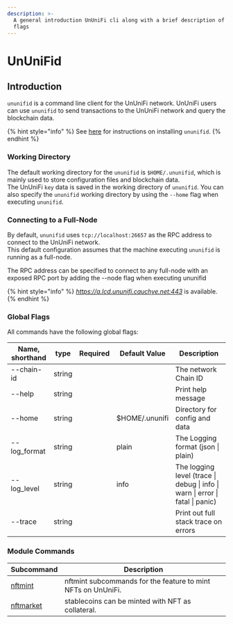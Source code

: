 ```yaml
---
description: >-
  A general introduction UnUniFi cli along with a brief description of commands and
  flags
---
```


# UnUniFid

## Introduction

`ununifid` is a command line client for the UnUniFi network. UnUniFi users can use `ununifid` to send transactions to the UnUniFi network and query the blockchain data.

{% hint style="info" %}
See [here](../validators/ununifid-installation-and-setup.md) for instructions on installing `ununifid`.
{% endhint %}

### Working Directory <a href="#working-directory" id="working-directory"></a>

The default working directory for the `ununifid` is `$HOME/.ununifid`, which is mainly used to store configuration files and blockchain data.  
The UnUniFi `key` data is saved in the working directory of `ununifid`. You can also specify the `ununifid` working directory by using the `--home` flag when executing `ununifid`.

### Connecting to a Full-Node

By default, `ununifid` uses `tcp://localhost:26657` as the RPC address to connect to the UnUniFi network.  
This default configuration assumes that the machine executing `ununifid` is running as a full-node.

The RPC address can be specified to connect to any full-node with an exposed RPC port by adding the --node flag when executing ununifid

{% hint style="info" %}
*https://a.lcd.ununifi.cauchye.net:443* is available.
{% endhint %}

### Global Flags <a href="#global-flags" id="global-flags"></a>

All commands have the following global flags:

| Name, shorthand | type   | Required | Default Value    | Description                                                                   |
| --------------- | ------ | -------- | ---------------- | ----------------------------------------------------------------------------- |
| --chain-id      | string |          |                  | The network Chain ID                                                          |
| --help          | string |          |                  | Print help message                                                            |
| --home          | string |          | $HOME/.ununifi   | Directory for config and data                                                 |
| --log\_format   | string |          | plain            | The Logging format (json \| plain)                                            |
| --log\_level    | string |          | info             | The logging level (trace \| debug \| info \| warn \| error \| fatal \| panic) |
| --trace         | string |          |                  | Print out full stack trace on errors                                          |

### Module Commands <a href="#module-commands" id="module-commands"></a>

| **Subcommand**                          | **Description**                                               |
| --------------------------------------- | ------------------------------------------------------------- |
| [nftmint](modules/nftmint.md)           | nftmint subcommands for the feature to mint NFTs on UnUniFi.  |
| [nftmarket](modules/nftmarket.md)       | stablecoins can be minted with NFT as collateral.             |

